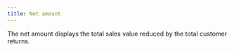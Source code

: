 ```yaml
---
title: Net amount
---
```



The net amount displays the total sales value reduced by the total customer  returns.
